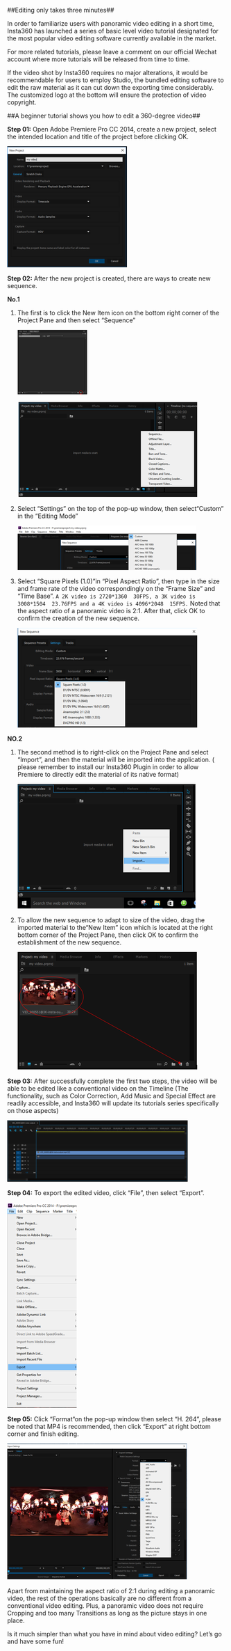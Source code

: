 ##Editing only takes three minutes##
 
In order to familiarize users with panoramic video editing in a short time, Insta360 has launched a series of basic level video tutorial designated for the most popular video editing software currently available in the market. 

For more related tutorials, please leave a comment on our official Wechat account where more tutorials will be released from time to time.  

If the video shot by Insta360 requires no major alterations, it would be recommendable for users to employ Studio, the bundled editing software to edit the raw material as it can cut down the exporting time considerably. The customized logo at the bottom will ensure the protection of video copyright. 

##A beginner tutorial shows you how to edit a 360-degree video##

**Step 01:** Open Adobe Premiere Pro CC 2014, create a new project, select the intended location and title of the project before clicking OK.

![](../assets/4/1.png)
 
**Step 02:** After the new project is created, there are ways to create new sequence. 

**No.1**

1. The first is to click the New Item icon on the bottom right corner of the Project Pane and then select “Sequence”

	![](../assets/4/2.png)

	![](../assets/4/3.png)

2. Select “Settings” on the top of the pop-up window, then select“Custom” in the “Editing Mode” 

	![](../assets/4/4.png)

3. Select “Square Pixels (1.0)”in “Pixel Aspect Ratio”, then type in the size and frame rate of the video correspondingly on the “Frame Size” and “Time Base”. ```A 2K video is 2720*1360  30FPS, a 3K video is 3008*1504  23.76FPS and a 4K video is 4096*2048  15FPS.``` Noted that the aspect ratio of a panoramic video is 2:1. After that, click OK to confirm the creation of the new sequence. 

	![](../assets/4/5.png)

**NO.2**

1.	The second method is to right-click on the Project Pane and select “Import”, and then the material will be imported into the application. ( please remember to install our Insta360 Plugin in order to allow Premiere to directly edit the material of its native format)

	![](../assets/4/6.png)
	
2. To allow the new sequence to adapt to size of the video, drag the imported material to the“New Item” icon which is located at the right bottom corner of the Project Pane, then click OK to confirm the establishment of the new sequence. 

	![](../assets/4/7.png)
 
**Step 03:** After successfully complete the first two steps, the video will be able to be edited like a conventional video on the Timeline (The functionality, such as Color Correction, Add Music and Special Effect are readily accessible, and Insta360 will update its tutorials series specifically on those aspects) 

![](../assets/4/8.png)

**Step 04:** To export the edited video, click “File”, then select “Export”. 

![](../assets/4/9.png)
 
**Step 05:** Click “Format“on the pop-up window then select “H. 264”, please be noted that MP4 is recommended, then click “Export” at right bottom corner and finish editing.  

![](../assets/4/10.png)
 
Apart from maintaining the aspect ratio of 2:1 during editing a panoramic video, the rest of the operations basically are no different from a conventional video editing. Plus, a panoramic video does not require Cropping and too many Transitions as long as the picture stays in one place. 

Is it much simpler than what you have in mind about video editing? Let’s go and have some fun!

